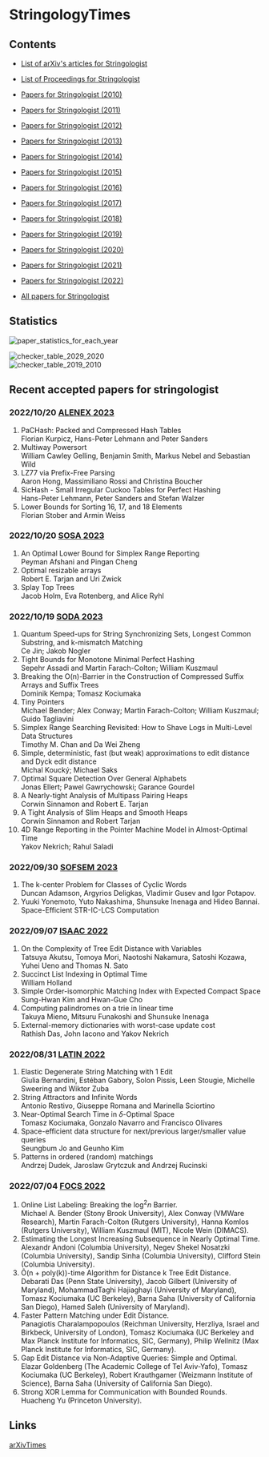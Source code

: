 # StringologyTimes


## Contents
- [List of arXiv's articles for Stringologist](https://stringologytimes.github.io/StringologyTimes/docs/output/arxiv_list)
- [List of Proceedings for Stringologist](https://stringologytimes.github.io/StringologyTimes/docs/output/list_of_proceedings)

- [Papers for Stringologist (2010)](https://stringologytimes.github.io/StringologyTimes/docs/output/list_2010)
- [Papers for Stringologist (2011)](https://stringologytimes.github.io/StringologyTimes/docs/output/list_2011)
- [Papers for Stringologist (2012)](https://stringologytimes.github.io/StringologyTimes/docs/output/list_2012)
- [Papers for Stringologist (2013)](https://stringologytimes.github.io/StringologyTimes/docs/output/list_2013)
- [Papers for Stringologist (2014)](https://stringologytimes.github.io/StringologyTimes/docs/output/list_2014)
- [Papers for Stringologist (2015)](https://stringologytimes.github.io/StringologyTimes/docs/output/list_2015)
- [Papers for Stringologist (2016)](https://stringologytimes.github.io/StringologyTimes/docs/output/list_2016)
- [Papers for Stringologist (2017)](https://stringologytimes.github.io/StringologyTimes/docs/output/list_2017)
- [Papers for Stringologist (2018)](https://stringologytimes.github.io/StringologyTimes/docs/output/list_2018)
- [Papers for Stringologist (2019)](https://stringologytimes.github.io/StringologyTimes/docs/output/list_2019)
- [Papers for Stringologist (2020)](https://stringologytimes.github.io/StringologyTimes/docs/output/list_2020)
- [Papers for Stringologist (2021)](https://stringologytimes.github.io/StringologyTimes/docs/output/list_2021)
- [Papers for Stringologist (2022)](https://stringologytimes.github.io/StringologyTimes/docs/output/list_2022)
- [All papers for Stringologist](https://stringologytimes.github.io/StringologyTimes/docs/output/complete_list)

## Statistics

![paper_statistics_for_each_year](https://stringologytimes.github.io/StringologyTimes/docs/output/paper_statistics_for_each_year.png)

![checker_table_2029_2020](https://stringologytimes.github.io/StringologyTimes/docs/output/checker_table_2029_2020.png)  
![checker_table_2019_2010](https://stringologytimes.github.io/StringologyTimes/docs/output/checker_table_2019_2010.png)  


## Recent accepted papers for stringologist

### 2022/10/20 [ALENEX 2023](https://www.siam.org/Portals/0/Conferences/ALENEX/ALENEX23/ALENEX23%20-%20List%20of%20Accepted%20Papers.pdf)  

1. PaCHash: Packed and Compressed Hash Tables  
Florian Kurpicz, Hans-Peter Lehmann and Peter Sanders  
2. Multiway Powersort  
William Cawley Gelling, Benjamin Smith, Markus Nebel and Sebastian Wild  
3. LZ77 via Prefix-Free Parsing  
Aaron Hong, Massimiliano Rossi and Christina Boucher  
4. SicHash - Small Irregular Cuckoo Tables for Perfect Hashing  
Hans-Peter Lehmann, Peter Sanders and Stefan Walzer  
5. Lower Bounds for Sorting 16, 17, and 18 Elements  
Florian Stober and Armin Weiss  


### 2022/10/20 [SOSA 2023](https://www.siam.org/Portals/0/Conferences/SOSA/SOSA23/SOSA23%20-%20List%20of%20Accepted%20Papers.pdf)  

1. An Optimal Lower Bound for Simplex Range Reporting  
Peyman Afshani and Pingan Cheng  
2. Optimal resizable arrays  
Robert E. Tarjan and Uri Zwick  
3. Splay Top Trees  
Jacob Holm, Eva Rotenberg, and Alice Ryhl  

### 2022/10/19 [SODA 2023](https://www.siam.org/conferences/cm/program/accepted-papers/soda23-accepted-papers)  

1. Quantum Speed-ups for String Synchronizing Sets, Longest Common Substring, and k-mismatch Matching  
Ce Jin; Jakob Nogler  
2. Tight Bounds for Monotone Minimal Perfect Hashing  
Sepehr Assadi and Martin Farach-Colton; William Kuszmaul  
3. Breaking the O(n)-Barrier in the Construction of Compressed Suffix Arrays and Suffix Trees  
Dominik Kempa; Tomasz Kociumaka  
4. Tiny Pointers  
Michael Bender; Alex Conway; Martin Farach-Colton; William Kuszmaul; Guido Tagliavini  
5. Simplex Range Searching Revisited: How to Shave Logs in Multi-Level Data Structures  
Timothy M. Chan and Da Wei Zheng  
6. Simple, deterministic, fast (but weak) approximations to edit distance and Dyck edit distance  
Michal Koucký; Michael Saks  
7. Optimal Square Detection Over General Alphabets  
Jonas Ellert; Pawel Gawrychowski; Garance Gourdel  
8. A Nearly-tight Analysis of Multipass Pairing Heaps  
Corwin Sinnamon and Robert E. Tarjan  
9. A Tight Analysis of Slim Heaps and Smooth Heaps  
Corwin Sinnamon and Robert Tarjan  
10. 4D Range Reporting in the Pointer Machine Model in Almost-Optimal Time  
Yakov Nekrich; Rahul Saladi  
### 2022/09/30 [SOFSEM 2023](https://ics.science.upjs.sk/sofsem2023/accepted-papers/)

1. The k-center Problem for Classes of Cyclic Words  
Duncan Adamson, Argyrios Deligkas, Vladimir Gusev and Igor Potapov.  
2. Yuuki Yonemoto, Yuto Nakashima, Shunsuke Inenaga and Hideo Bannai.  
Space-Efficient STR-IC-LCS Computation  

### 2022/09/07 [ISAAC 2022](https://isa.hanyang.ac.kr/isaac2022/apl.html)

1. On the Complexity of Tree Edit Distance with Variables  
Tatsuya Akutsu, Tomoya Mori, Naotoshi Nakamura, Satoshi Kozawa, Yuhei Ueno and Thomas N. Sato  
2. Succinct List Indexing in Optimal Time  
William Holland  
3. Simple Order-isomorphic Matching Index with Expected Compact Space  
Sung-Hwan Kim and Hwan-Gue Cho  
4. Computing palindromes on a trie in linear time  
Takuya Mieno, Mitsuru Funakoshi and Shunsuke Inenaga  
5. External-memory dictionaries with worst-case update cost  
Rathish Das, John Iacono and Yakov Nekrich  

### 2022/08/31 [LATIN 2022](https://pakal.cs.cinvestav.mx/latin2022/accepted_latin_2022.html)

1. Elastic Degenerate String Matching with 1 Edit  
Giulia Bernardini, Estéban Gabory, Solon Pissis, Leen Stougie,  Michelle Sweering and Wiktor Zuba  
2. String Attractors and Infinite Words  
Antonio Restivo, Giuseppe Romana and Marinella Sciortino  
3. Near-Optimal Search Time in $\delta$-Optimal Space  
Tomasz Kociumaka, Gonzalo Navarro and Francisco Olivares  
4. Space-efficient data structure for next/previous larger/smaller value queries  
Seungbum Jo and Geunho Kim  
5. Patterns in ordered (random) matchings  
Andrzej Dudek, Jaroslaw Grytczuk and Andrzej Rucinski  

### 2022/07/04 [FOCS 2022](https://focs2022.eecs.berkeley.edu/accepted_papers.html)

1. Online List Labeling: Breaking the $\log^2 n$ Barrier.  
Michael A. Bender (Stony Brook University), Alex Conway (VMWare Research), Martin Farach-Colton (Rutgers University), Hanna Komlos (Rutgers University), William Kuszmaul (MIT), Nicole Wein (DIMACS).  
2. Estimating the Longest Increasing Subsequence in Nearly Optimal Time.  
Alexandr Andoni (Columbia University), Negev Shekel Nosatzki (Columbia University), Sandip Sinha (Columbia University), Clifford Stein (Columbia University).  
3. Õ(n + poly(k))-time Algorithm for Distance k Tree Edit Distance.  
Debarati Das (Penn State University), Jacob Gilbert (University of Maryland), MohammadTaghi Hajiaghayi (University of Maryland), Tomasz Kociumaka (UC Berkeley), Barna Saha (University of California San Diego), Hamed Saleh (University of Maryland).  
4. Faster Pattern Matching under Edit Distance.  
Panagiotis Charalampopoulos (Reichman University, Herzliya, Israel and Birkbeck, University of London), Tomasz Kociumaka (UC Berkeley and Max Planck Institute for Informatics, SIC, Germany), Philip Wellnitz (Max Planck Institute for Informatics, SIC, Germany).  
5. Gap Edit Distance via Non-Adaptive Queries: Simple and Optimal.  
Elazar Goldenberg (The Academic College of Tel Aviv-Yafo), Tomasz Kociumaka (UC Berkeley), Robert Krauthgamer (Weizmann Institute of Science), Barna Saha (University of California San Diego).  
6. Strong XOR Lemma for Communication with Bounded Rounds.  
Huacheng Yu (Princeton University).  

## Links
[arXivTimes](https://github.com/arXivTimes/arXivTimes)